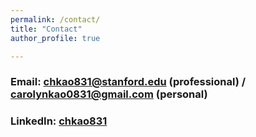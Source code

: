 ```yaml
---
permalink: /contact/
title: "Contact"
author_profile: true

---
```


### Email: chkao831@stanford.edu (professional) / carolynkao0831@gmail.com (personal) <br>
### LinkedIn: [chkao831](https://www.linkedin.com/in/chkao831/)
